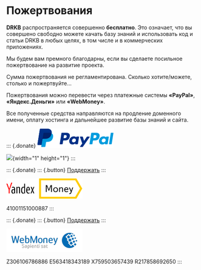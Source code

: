 Пожертвования
=============

**DRKB** распространяется совершенно **бесплатно**. Это означает, что вы
совершено свободно можете качать базу знаний и использовать код и статьи
DRKB в любых целях, в том числе и в коммерческих приложениях.

Мы будем вам премного благодарны, если вы сделаете посильное
пожертвование на развитие проекта.

Сумма пожертвования не регламентирована. Сколько хотите/можете, столько
и пожертвуйте\...

Пожертвования можно перевести через платежные системы **«PayPal»**,
**«Яндекс.Деньги»** или **«WebMoney»**.

Все полученные средства направляются на продление доменного имени,
оплату хостинга и дальнейшее развитие базы знаний и сайта.

::: {.donate}
[![](/img/PayPal_logo_200.png)](https://www.webmoney.ru/ "Перейти на сайт платёжной системы")

![](https://www.paypalobjects.com/en_US/i/scr/pixel.gif){width="1"
height="1"}
:::

::: {.donate}
::: {.button}
[Поддержать](https://money.yandex.ru/to/41001151000887 "Перейти на сайт платёжной системы")
:::

[![](/img/YandexMoneyLogo200.png)](https://money.yandex.ru/to/41001151000887 "Перейти на сайт платёжной системы")

41001151000887
:::

::: {.donate}
::: {.button}
[Поддержать](https://www.webmoney.ru/ "Перейти на сайт платёжной системы")
:::

[![](/img/WebMoney_logo_200.png)](https://www.webmoney.ru/ "Перейти на сайт платёжной системы")

Z306106786886 E563418343189 X759503657439 R217858692650
:::
